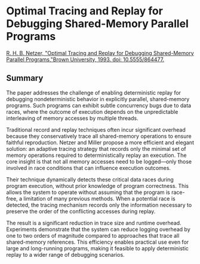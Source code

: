 # Optimal Tracing and Replay for Debugging Shared-Memory Parallel Programs

[R. H. B. Netzer, "Optimal Tracing and Replay for Debugging Shared-Memory Parallel Programs,"Brown University, 1993. doi: 10.5555/864477.](https://dl.acm.org/doi/10.5555/864477)

## Summary

The paper addresses the challenge of enabling deterministic replay for debugging nondeterministic behavior in explicitly parallel, shared-memory programs. Such programs can exhibit subtle concurrency bugs due to data races, where the outcome of execution depends on the unpredictable interleaving of memory accesses by multiple threads.

Traditional record and replay techniques often incur significant overhead because they conservatively trace all shared-memory operations to ensure faithful reproduction. Netzer and Miller propose a more efficient and elegant solution: an adaptive tracing strategy that records only the minimal set of memory operations required to deterministically replay an execution. The core insight is that not all memory accesses need to be logged—only those involved in race conditions that can influence execution outcomes.

Their technique dynamically detects these critical data races during program execution, without prior knowledge of program correctness. This allows the system to operate without assuming that the program is race-free, a limitation of many previous methods. When a potential race is detected, the tracing mechanism records only the information necessary to preserve the order of the conflicting accesses during replay.

The result is a significant reduction in trace size and runtime overhead. Experiments demonstrate that the system can reduce logging overhead by one to two orders of magnitude compared to approaches that trace all shared-memory references. This efficiency enables practical use even for large and long-running programs, making it feasible to apply deterministic replay to a wider range of debugging scenarios.